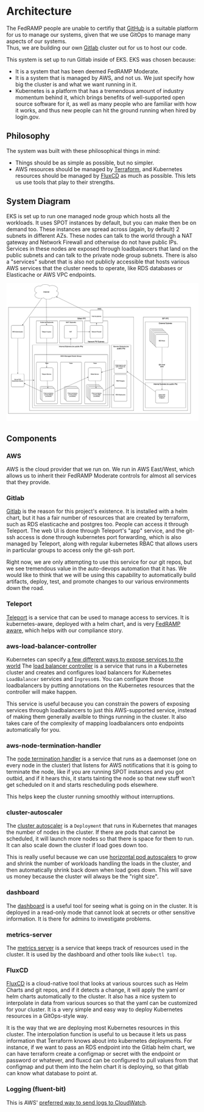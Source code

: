 # Architecture

The FedRAMP people are unable to certifiy that [GitHub](https://github.com/)
is a suitable platform for us to manage our systems, given that we use
GitOps to manage many aspects of our systems.  
Thus, we are building our own [Gitlab](https://about.gitlab.com/)
cluster out for us to host our code.

This system is set up to run Gitlab inside of EKS.  EKS was chosen because:
* It is a system that has been deemed FedRAMP Moderate.
* It is a system that is managed by AWS, and not us.  We just specify how
  big the cluster is and what we want running in it.
* Kubernetes is a platform that has a tremendous amount of industry momentum behind it,
  which brings benefits of well-supported open source software for it, as well as
  many people who are familiar with how it works, and thus new people can hit the
  ground running when hired by login.gov.

## Philosophy

The system was built with these philosophical things in mind:
* Things should be as simple as possible, but no simpler.
* AWS resources should be managed by [Terraform](https://www.terraform.io/docs/), 
  and Kubernetes resources should be managed by [FluxCD](https://fluxcd.io/)
  as much as possible.  This lets us use tools that play to their strengths.

## System Diagram

EKS is set up to run one managed node group which hosts all the workloads.
It uses SPOT instances by default, but you can make then be on demand too.
These instances are spread across (again, by default) 2 subnets in different AZs.
These nodes can talk to the world through a NAT gateway and Network 
Firewall and otherwise do not have public IPs.  Services in these nodes are
exposed through loadbalancers that land on the public subnets and can talk
to the private node group subnets.  There is also a "services" subnet that is
also not publicly accessible that hosts various AWS services that the cluster
needs to operate, like RDS databases or Elasticache or AWS VPC endpoints.

![System Diagram](SystemDiagram.png)

## Components

### AWS

AWS is the cloud provider that we run on.  We run in AWS East/West, which
allows us to inherit their FedRAMP Moderate controls for almost all services
that they provide.

### Gitlab

[Gitlab](https://about.gitlab.com/) is the reason for this project's existence.
It is installed with a helm chart, but it has a fair number of resources that
are created by terraform, such as RDS elasticache and postgres too.  People can
access it through Teleport.  The web UI is done through Teleport's "app" service,
and the git-ssh access is done through kubernetes port forwarding, which is also
managed by Teleport, along with regular kubernetes RBAC that allows users in
particular groups to access only the git-ssh port.

Right now, we are only attempting to use this service for our git repos, but
we see tremendous value in the auto-devops automation that it has.  We would like
to think that we will be using this capability to automatically build artifacts,
deploy, test, and promote changes to our various environments down the road.

### Teleport

[Teleport](https://goteleport.com/) is a service that can be used to manage access
to services.  It is kubernetes-aware, deployed with a helm chart, and is very
[FedRAMP aware](https://goteleport.com/teleport/how-it-works/fedramp-ssh-kubernetes/),
which helps with our compliance story.

### aws-load-balancer-controller

Kubernetes can specify 
[a few different ways to expose services to the world](https://medium.com/google-cloud/kubernetes-nodeport-vs-loadbalancer-vs-ingress-when-should-i-use-what-922f010849e0)
The [load balancer controller](https://docs.aws.amazon.com/eks/latest/userguide/aws-load-balancer-controller.html)
is a service that runs in a Kubernetes cluster and creates and configures load balancers
for Kubernetes `LoadBalancer` services and `Ingress`es.  You can configure those
loadbalancers by putting annotations on the Kubernetes resources that the controller
will make happen.

This service is useful because you can constrain the powers of exposing services
through loadbalancers to just this AWS-supported service, instead of making them
generally availble to things running in the cluster.  It also takes care of the
complexity of mapping loadbalancers onto endpoints automatically for you.

### aws-node-termination-handler

The [node termination handler](https://github.com/aws/aws-node-termination-handler)
is a service that runs as a daemonset (one on every node in the cluster) that listens
for AWS notifications that it is going to terminate the node, like if you are running
SPOT instances and you got outbid, and if it hears this, it starts tainting the node
so that new stuff won't get scheduled on it and starts rescheduling pods elsewhere.

This helps keep the cluster running smoothly without interruptions.

### cluster-autoscaler

The [cluster autoscaler](https://github.com/kubernetes/autoscaler/blob/master/cluster-autoscaler/cloudprovider/aws/README.md)
is a `Deployment` that runs in Kubernetes that manages the number of nodes in the
cluster. If there are pods that cannot be scheduled, it will launch more nodes so
that there is space for them to run.  It can also scale down the cluster if load
goes down too.

This is really useful because we can use
[horizontal pod autoscalers](https://kubernetes.io/docs/tasks/run-application/horizontal-pod-autoscale/)
to grow and shrink the number of workloads handling the loads in the cluster, and then
automatically shrink back down when load goes down.  This will save us money because the
cluster will always be the "right size".

### dashboard

The [dashboard](https://github.com/kubernetes/dashboard) is a useful tool for seeing
what is going on in the cluster.  It is deployed in a read-only mode that cannot look
at secrets or other sensitive information.  It is there for admins to investigate
problems.

### metrics-server

The [metrics server](https://github.com/kubernetes-sigs/metrics-server) is a service
that keeps track of resources used in the cluster.  It is used by the dashboard and
other tools like `kubectl top`.

### FluxCD

[FluxCD](https://fluxcd.io/) is a cloud-native tool that looks at various sources such
as Helm Charts and git repos, and if it detects a change, it will apply the yaml or
helm charts automatically to the cluster.  It also has a nice system to interpolate in
data from various sources so that the yaml can be customized for your cluster.
It is a very simple and easy way to deploy Kubernetes resources in a GitOps-style way.

It is the way that we are deploying most Kubernetes resources in this cluster.  The
interpolation function is useful to us because it lets us pass information that Terraform
knows about into kubernetes deployments.  For instance, if we want to pass an RDS endpoint
into the Gitlab helm chart, we can have terraform create a configmap or secret with the
endpoint or password or whatever, and fluxcd can be configured to pull values from that
configmap and put them into the helm chart it is deploying, so that gitlab can know
what database to point at.

### Logging (fluent-bit)

This is AWS' [preferred way to send logs to CloudWatch](https://docs.aws.amazon.com/AmazonCloudWatch/latest/monitoring/Container-Insights-setup-logs-FluentBit.html).

